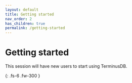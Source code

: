 ```yaml
---
layout: default
title: Getting started
nav_order: 2
has_children: true
permalink: /getting-started
---
```


# Getting started

This session will have new users to start using TerminusDB.


{: .fs-6 .fw-300 }
